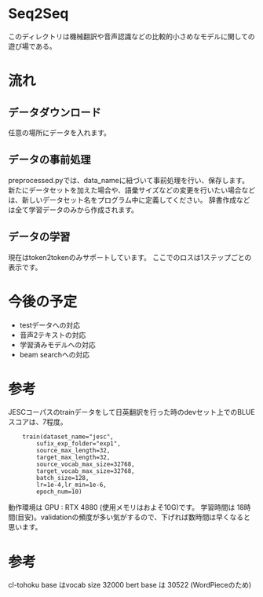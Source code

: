 # Seq2Seq
このディレクトリは機械翻訳や音声認識などの比較的小さめなモデルに関しての遊び場である。

# 流れ

## データダウンロード
任意の場所にデータを入れます。

## データの事前処理
preprocessed.pyでは、data_nameに紐づいて事前処理を行い、保存します。
新たにデータセットを加えた場合や、語彙サイズなどの変更を行いたい場合などは、新しいデータセット名をプログラム中に定義してください。
辞書作成などは全て学習データのみから作成されます。

## データの学習
現在はtoken2tokenのみサポートしています。
ここでのロスは1ステップごとの表示です。

# 今後の予定
- testデータへの対応
- 音声2テキストの対応
- 学習済みモデルへの対応
- beam searchへの対応

# 参考
JESCコーパスのtrainデータをして日英翻訳を行った時のdevセット上でのBLUEスコアは、7程度。
```
    train(dataset_name="jesc",
        sufix_exp_folder="exp1",
        source_max_length=32,
        target_max_length=32,
        source_vocab_max_size=32768,
        target_vocab_max_size=32768,
        batch_size=128,
        lr=1e-4,lr_min=1e-6,
        epoch_num=10)
```
動作環境は
GPU : RTX 4880 (使用メモリはおよそ10G)です。
学習時間は 18時間(目安)。validationの頻度が多い気がするので、下げれば数時間は早くなると思います。


# 参考
cl-tohoku base はvocab size 32000
bert base は 30522 (WordPieceのため)